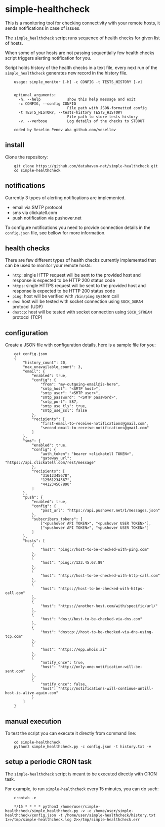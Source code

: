 # simple-healthcheck

This is a monitoring tool for checking connectivity with your remote hosts, it sends notifications in case of issues.

The `simple_healthcheck` script runs sequence of health checks for given list of hosts.

When some of your hosts are not passing sequentially few health checks script triggers alerting notification for you.

Script holds history of the health checks in a text file, every next run of the `simple_healthcheck` generates new record in the history file.

        usage: simple_monitor [-h] -c CONFIG -t TESTS_HISTORY [-v]


        optional arguments:
          -h, --help            show this help message and exit
          -c CONFIG, --config CONFIG
                                File path with JSON-formatted config
          -t TESTS_HISTORY, --tests-history TESTS_HISTORY
                                File path to store tests history
          -v, --verbose         Log details of the checks to STDOUT

        coded by Veselin Penev aka github.com/vesellov



## install

Clone the repository:

        git clone https://github.com/datahaven-net/simple-healthcheck.git
        cd simple-healthcheck



## notifications

Currently 3 types of alerting notifications are implemented.

* email via SMTP protocol
* sms via clickatell.com
* push notification via pushover.net

To configure notifications you need to provide connection details in the `config.json` file, see bellow for more information.



## health checks

There are few different types of health checks currently implemented that can be used to monitor your remote hosts:

* `http`: single HTTP request will be sent to the provided host and response is expected to be HTTP 200 status code
* `https`: single HTTPS request will be sent to the provided host and response is expected to be HTTP 200 status code
* `ping`: host will be verified with `/bin/ping` system call
* `dns`: host will be tested with socket connection using `SOCK_DGRAM` protocol (UDP)
* `dnstcp`: host will be tested with socket connection using `SOCK_STREAM` protocol (TCP)


## configuration

Create a JSON file with configuration details, here is a sample file for you:

        cat config.json
        {
            "history_count": 20,
            "max_unavailable_count": 3,
            "email": {
                "enabled": true,
                "config": {
                    "from": "my-outgoing-email@is-here",
                    "smtp_host": "<SMTP host>",
                    "smtp_user": "<SMTP user>",
                    "smtp_password": "<SMTP password>",
                    "smtp_port": 587,
                    "smtp_use_tls": true,
                    "smtp_use_ssl": false
                },
                "recipients": [
                    "first-email-to-receive-notifications@gmail.com",
                    "second-email-to-receive-notifications@gmail.com"
                ]
            },
            "sms": {
                "enabled": true,
                "config": {
                    "auth_token": "bearer <clickatell TOKEN>",
                    "gateway_url": "https://api.clickatell.com/rest/message"
                },
                "recipients": [
                    "31612345678",
                    "12561234567",
                    "441234567890"
                ]
            },
            "push": {
                "enabled": true,
                "config": {
                    "post_url": "https://api.pushover.net/1/messages.json"
                },
                "subscribers_tokens": [
                    ["<pushover API TOKEN>", "<pushover USER TOKEN>"],
                    ["<pushover API TOKEN>", "<pushover USER TOKEN>"]
                ]
            },
            "hosts": [
                {
                    "host": "ping://host-to-be-checked-with-ping.com"
                },
                {
                    "host": "ping://123.45.67.89"
                },
                {
                    "host": "http://host-to-be-checked-with-http-call.com"
                },
                {
                    "host": "https://host-to-be-checked-with-https-call.com"
                },
                {
                    "host": "https://another-host.com/with/specific/url/"
                },
                {
                    "host": "dns://host-to-be-checked-via-dns.com"
                },
                {
                    "host": "dnstcp://host-to-be-checked-via-dns-using-tcp.com"
                },
                {
                    "host": "https://epp.whois.ai"
                },
                {
                    "notify_once": true,
                    "host": "http://only-one-notification-will-be-sent.com"
                },
                {
                    "notify_once": false,
                    "host": "http://notifications-will-continue-untill-host-is-alive-again.com"
                }
            ]
        }



## manual execution

To test the script you can execute it directly from command line:

        cd simple-healthcheck
        python3 simple_healthcheck.py -c config.json -t history.txt -v



## setup a periodic CRON task

The `simple-healthcheck` script is meant to be executed directly with CRON task.

For example, to run `simple-healthcheck` every 15 minutes, you can do such:

        crontab -e

        */15 * * * * python3 /home/user/simple-healthcheck/simple_healthcheck.py -v -c /home/user/simple-healthcheck/config.json -t /home/user/simple-healthcheck/history.txt 1>>/tmp/simple-healthcheck.log 2>>/tmp/simple-healthcheck.err
